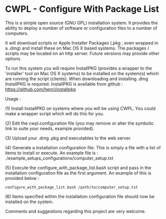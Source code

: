 # CWPL - Configure With Package List #

This is a simple open source (GNU GPL) installation system. It provides the ability to deploy a number of software or configuration files to a number of
computers.

It will download scripts or Apple Installer Packages (.pkg ; even wrapped in a .dmg) and install these on Mac OS X based systems. The packages / scripts may be located on an http server. Future versions may provide other options

To run this system you will require InstallPKG (provides a wrapper to the 'installer' tool on Mac OS X systems) to be installed on the system(s) which are running the script (clients). When downloading and installing .dmg  InstallPKG is required. InstallPKG is available from github : https://github.com/henri/installpkg

Usage : 

(1) Install InstallPKG on systems where you will be using CWPL.
    You could make a wrapper script which will do this for you.
    
(2) Edit the cwpl.configuration file (you may remove or alter
    the symbolic link to suite your needs, example provided).
    
(3) Upload your .dmg .pkg and executables to the web server.

(4) Generate a installation configuration file. This is simply
    a file with a list of items to install or execute. An example
    file is : ./example_setups_configurations/computer_setup.txt
    
(5) Execute the configure_with_package_list.bash script and pass
    in the installation configuration file as the first argument.
    An example of this is provided below :

    configure_with_package_list.bash /path/to/computer_setup.txt

(6) Items specified within the installation configuration file 
    should now be installed on the system.

Comments and suggestions regarding this project are very welcome.
